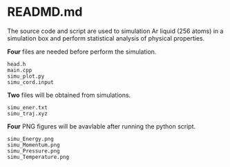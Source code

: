 # READMD.md

The source code and script are used to simulation Ar liquid (256 atoms)
in a simulation box and perform statistical analysis of physical properties.

**Four** files are needed before perform the simulation.

    head.h
    main.cpp
    simu_plot.py
    simu_cord.input

**Two** files will be obtained from simulations.

    simu_ener.txt
    simu_traj.xyz

**Four** PNG figures will be avavlable after running 
the python script.

    simu_Energy.png
    simu_Momentum.png
    simu_Pressure.png
    simu_Temperature.png
